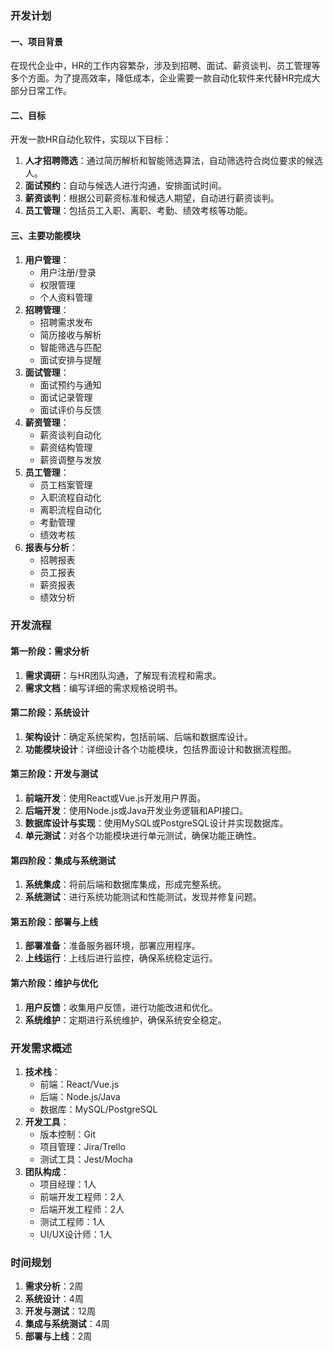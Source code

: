 ### 开发计划

#### 一、项目背景

在现代企业中，HR的工作内容繁杂，涉及到招聘、面试、薪资谈判、员工管理等多个方面。为了提高效率，降低成本，企业需要一款自动化软件来代替HR完成大部分日常工作。

#### 二、目标

开发一款HR自动化软件，实现以下目标：

1. **人才招聘筛选**：通过简历解析和智能筛选算法，自动筛选符合岗位要求的候选人。
2. **面试预约**：自动与候选人进行沟通，安排面试时间。
3. **薪资谈判**：根据公司薪资标准和候选人期望，自动进行薪资谈判。
4. **员工管理**：包括员工入职、离职、考勤、绩效考核等功能。

#### 三、主要功能模块

1. **用户管理**：
   - 用户注册/登录
   - 权限管理
   - 个人资料管理
2. **招聘管理**：
   - 招聘需求发布
   - 简历接收与解析
   - 智能筛选与匹配
   - 面试安排与提醒
3. **面试管理**：
   - 面试预约与通知
   - 面试记录管理
   - 面试评价与反馈
4. **薪资管理**：
   - 薪资谈判自动化
   - 薪资结构管理
   - 薪资调整与发放
5. **员工管理**：
   - 员工档案管理
   - 入职流程自动化
   - 离职流程自动化
   - 考勤管理
   - 绩效考核
6. **报表与分析**：
   - 招聘报表
   - 员工报表
   - 薪资报表
   - 绩效分析

### 开发流程

#### 第一阶段：需求分析

1. **需求调研**：与HR团队沟通，了解现有流程和需求。
2. **需求文档**：编写详细的需求规格说明书。

#### 第二阶段：系统设计

1. **架构设计**：确定系统架构，包括前端、后端和数据库设计。
2. **功能模块设计**：详细设计各个功能模块，包括界面设计和数据流程图。

#### 第三阶段：开发与测试

1. **前端开发**：使用React或Vue.js开发用户界面。
2. **后端开发**：使用Node.js或Java开发业务逻辑和API接口。
3. **数据库设计与实现**：使用MySQL或PostgreSQL设计并实现数据库。
4. **单元测试**：对各个功能模块进行单元测试，确保功能正确性。

#### 第四阶段：集成与系统测试

1. **系统集成**：将前后端和数据库集成，形成完整系统。
2. **系统测试**：进行系统功能测试和性能测试，发现并修复问题。

#### 第五阶段：部署与上线

1. **部署准备**：准备服务器环境，部署应用程序。
2. **上线运行**：上线后进行监控，确保系统稳定运行。

#### 第六阶段：维护与优化

1. **用户反馈**：收集用户反馈，进行功能改进和优化。
2. **系统维护**：定期进行系统维护，确保系统安全稳定。

### 开发需求概述

1. **技术栈**：
   - 前端：React/Vue.js
   - 后端：Node.js/Java
   - 数据库：MySQL/PostgreSQL
2. **开发工具**：
   - 版本控制：Git
   - 项目管理：Jira/Trello
   - 测试工具：Jest/Mocha
3. **团队构成**：
   - 项目经理：1人
   - 前端开发工程师：2人
   - 后端开发工程师：2人
   - 测试工程师：1人
   - UI/UX设计师：1人

### 时间规划

1. **需求分析**：2周
2. **系统设计**：4周
3. **开发与测试**：12周
4. **集成与系统测试**：4周
5. **部署与上线**：2周
